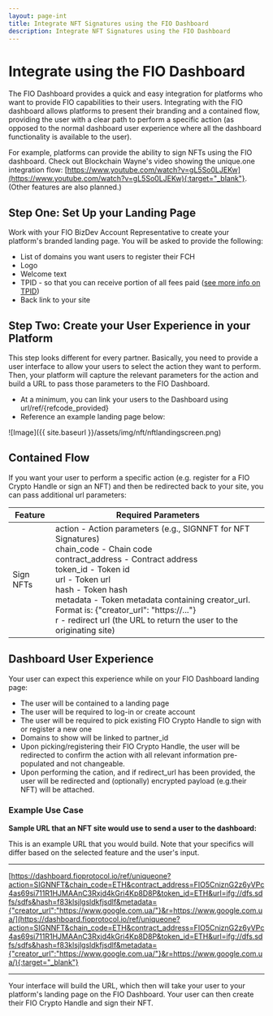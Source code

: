 ```yaml
---
layout: page-int
title: Integrate NFT Signatures using the FIO Dashboard
description: Integrate NFT Signatures using the FIO Dashboard
---
```


# Integrate using the FIO Dashboard

The FIO Dashboard provides a quick and easy integration for platforms who want to provide FIO capabilities to their users. Integrating with the FIO dashboard allows platforms to present their branding and a contained flow, providing the user with a clear path to perform a specific action (as opposed to the normal dashboard user experience where all the dashboard functionality is available to the user). 

For example, platforms can provide the ability to sign NFTs using the FIO dashboard. Check out Blockchain Wayne's video showing the unique.one integration flow: [https://www.youtube.com/watch?v=gL5So0LJEKw](https://www.youtube.com/watch?v=gL5So0LJEKw){:target="_blank"}.  (Other features are also planned.)

## Step One: Set Up your Landing Page

Work with your FIO BizDev Account Representative to create your platform's branded landing page.  You will be asked to provide the following:

- List of domains you want users to register their FCH
- Logo
- Welcome text
- TPID - so that you can receive portion of all fees paid ([see more info on TPID]({{site.baseurl}}/docs/how-to/tpid))
- Back link to your site

## Step Two: Create your User Experience in your Platform

This step looks different for every partner.  Basically, you need to  provide a user interface to allow your users to select the action they want to perform.  Then, your platform will capture the relevant parameters for the action and build a URL to pass those parameters to the FIO Dashboard.  

- At a minimum, you can link your users to the Dashboard using url/ref/{refcode_provided}
- Reference an example landing page below:

![Image]({{ site.baseurl }}/assets/img/nft/nftlandingscreen.png)

## Contained Flow

If you want your user to perform a specific action (e.g. register for a FIO Crypto Handle or sign an NFT) and then be redirected back to your site, you can pass additional url parameters: 

|Feature |Required Parameters |
|---|---|
|Sign NFTs |action - Action parameters (e.g., SIGNNFT for NFT Signatures)<br> chain_code - Chain code<br> contract_address - Contract address<br>token_id - Token id<br>url - Token url <br>hash - Token hash<br>metadata - Token metadata containing creator_url. Format is: {"creator_url": "https://..."}<br>r - redirect url (the URL to return the user to the originating site) |

## Dashboard User Experience

Your user can expect this experience while on your FIO Dashboard landing page:
- The user will be contained to a landing page
- The user will be required to log-in or create account
- The user will be required to pick existing FIO Crypto Handle to sign with or register a new one
- Domains to show will be linked to partner_id
- Upon picking/registering their FIO Crypto Handle, the user will be redirected to confirm the action with all relevant information pre-populated and not changeable.
- Upon performing the cation, and if redirect_url has been provided, the user will be redirected and (optionally) encrypted payload (e.g.their NFT) will be attached.


### Example Use Case

**Sample URL that an NFT site would use to send a user to the dashboard:** 

This is an example URL that you would build.  Note that your specifics will differ based on the  selected feature and the user's input.

---
 [https://dashboard.fioprotocol.io/ref/uniqueone?action=SIGNNFT&chain_code=ETH&contract_address=FIO5CniznG2z6yVPc4as69si711R1HJMAAnC3Rxjd4kGri4Kp8D8P&token_id=ETH&url=ifg://dfs.sdfs/sdfs&hash=f83klsjlgsldkfjsdlf&metadata={"creator_url":"https://www.google.com.ua/"}&r=https://www.google.com.ua/](https://dashboard.fioprotocol.io/ref/uniqueone?action=SIGNNFT&chain_code=ETH&contract_address=FIO5CniznG2z6yVPc4as69si711R1HJMAAnC3Rxjd4kGri4Kp8D8P&token_id=ETH&url=ifg://dfs.sdfs/sdfs&hash=f83klsjlgsldkfjsdlf&metadata={"creator_url":"https://www.google.com.ua/"}&r=https://www.google.com.ua/){:target="_blank"}

---

Your interface will build the URL, which then will take your user to your platform's landing page on the FIO Dashboard.  Your user can then create their FIO Crypto Handle and sign their NFT. 
